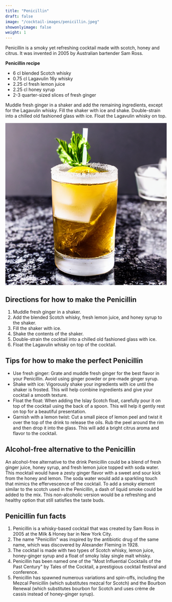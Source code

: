 ```yaml
---
title: "Penicillin"
draft: false
image: "/cocktail-images/penicillin.jpeg"
showonlyimage: false
weight: 1
---
```


Penicillin is a smoky yet refreshing cocktail made with scotch, honey and citrus. It was invented in 2005 by Australian bartender Sam Ross.

<!--more-->

**Penicillin recipe**

- 6 cl blended Scotch whisky
- 0.75 cl Lagavulin 16y whisky
- 2.25 cl fresh lemon juice
- 2.25 cl honey syrup
- 2-3 quarter-sized slices of fresh ginger


Muddle fresh ginger in a shaker and add the remaining ingredients, except for the Lagavulin whisky. Fill the shaker with ice and shake. Double-strain into a chilled old fashioned glass with ice. Float the Lagavulin whisky on top.

![](/cocktail-images/penicillin.jpeg)


## Directions for how to make the Penicillin

1. Muddle fresh ginger in a shaker.
2. Add the blended Scotch whisky, fresh lemon juice, and honey syrup to the shaker.
3. Fill the shaker with ice.
4. Shake the contents of the shaker.
5. Double-strain the cocktail into a chilled old fashioned glass with ice.
6. Float the Lagavulin whisky on top of the cocktail.

## Tips for how to make the perfect Penicillin

- Use fresh ginger: Grate and muddle fresh ginger for the best flavor in your Penicillin. Avoid using ginger powder or pre-made ginger syrup.
- Shake with ice: Vigorously shake your ingredients with ice until the shaker is frosted. This will help combine ingredients and give your cocktail a smooth texture.
- Float the float: When adding the Islay Scotch float, carefully pour it on top of the cocktail using the back of a spoon. This will help it gently rest on top for a beautiful presentation. 
- Garnish with a lemon twist: Cut a small piece of lemon peel and twist it over the top of the drink to release the oils. Rub the peel around the rim and then drop it into the glass. This will add a bright citrus aroma and flavor to the cocktail.

## Alcohol-free alternative to the Penicillin

An alcohol-free alternative to the drink Penicillin could be a blend of fresh ginger juice, honey syrup, and fresh lemon juice topped with soda water. This mocktail would have a zesty ginger flavor with a sweet and sour kick from the honey and lemon. The soda water would add a sparkling touch that mimics the effervescence of the cocktail. To add a smoky element similar to the scotch used in the Penicillin, a dash of liquid smoke could be added to the mix. This non-alcoholic version would be a refreshing and healthy option that still satisfies the taste buds.

## Penicillin fun facts

1. Penicillin is a whisky-based cocktail that was created by Sam Ross in 2005 at the Milk & Honey bar in New York City. 
2. The name "Penicillin" was inspired by the antibiotic drug of the same name, which was discovered by Alexander Fleming in 1928.
3. The cocktail is made with two types of Scotch whisky, lemon juice, honey-ginger syrup and a float of smoky Islay single malt whisky.
4. Penicillin has been named one of the "Most Influential Cocktails of the Past Century" by Tales of the Cocktail, a prestigious cocktail festival and conference.
5. Penicillin has spawned numerous variations and spin-offs, including the Mezcal Penicillin (which substitutes mezcal for Scotch) and the Bourbon Renewal (which substitutes bourbon for Scotch and uses crème de cassis instead of honey-ginger syrup).
